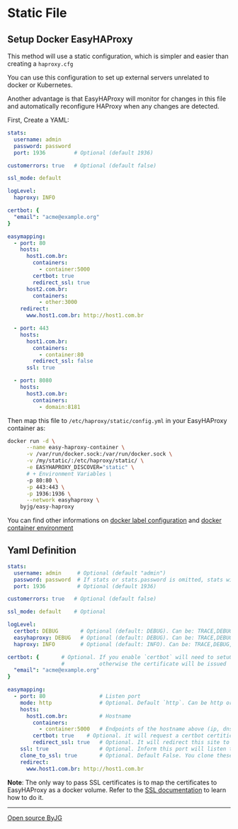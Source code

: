 # Static File

## Setup Docker EasyHAProxy

This method will use a static configuration, which is simpler and easier than creating a `haproxy.cfg`

You can use this configuration to set up external servers unrelated to docker or Kubernetes.

Another advantage is that EasyHAProxy will monitor for changes in this file and automatically reconfigure HAProxy when any changes are detected.

First, Create a YAML:

```yaml
stats:
  username: admin
  password: password
  port: 1936         # Optional (default 1936)

customerrors: true   # Optional (default false)

ssl_mode: default

logLevel:
  haproxy: INFO

certbot: {
  "email": "acme@example.org"
}

easymapping:
  - port: 80
    hosts:
      host1.com.br: 
        containers:
          - container:5000
        certbot: true
        redirect_ssl: true
      host2.com.br: 
        containers:
          - other:3000
    redirect:
      www.host1.com.br: http://host1.com.br

  - port: 443
    hosts:
      host1.com.br: 
        containers:
          - container:80
        redirect_ssl: false
      ssl: true

  - port: 8080
    hosts:
      host3.com.br: 
        containers: 
          - domain:8181
```

Then map this file to `/etc/haproxy/static/config.yml` in your EasyHAProxy container as:

```bash
docker run -d \
      --name easy-haproxy-container \
      -v /var/run/docker.sock:/var/run/docker.sock \
      -v /my/static/:/etc/haproxy/static/ \
      -e EASYHAPROXY_DISCOVER="static" \
      # + Environment Variables \
      -p 80:80 \
      -p 443:443 \
      -p 1936:1936 \
      --network easyhaproxy \
    byjg/easy-haproxy
```

You can find other informations on [docker label configuration](container-labels.md) and [docker container environment](docker-environment.md)

## Yaml Definition

```yaml
stats:
  username: admin     # Optional (default "admin")
  password: password  # If stats or stats.password is omitted, stats will be public with no password
  port: 1936          # Optional (default 1936)

customerrors: true   # Optional (default false)

ssl_mode: default    # Optional

logLevel:
  certbot: DEBUG       # Optional (default: DEBUG). Can be: TRACE,DEBUG,INFO,WARN,ERROR,FATAL
  easyhaproxy: DEBUG   # Optional (default: DEBUG). Can be: TRACE,DEBUG,INFO,WARN,ERROR,FATAL
  haproxy: INFO        # Optional (default: INFO). Can be: TRACE,DEBUG,INFO,WARN,ERROR,FATAL

certbot: {       # Optional. If you enable `certbot` will need to setu0p this, 
                 #           otherwise the certificate will be issued
  "email": "acme@example.org"
}

easymapping:
  - port: 80                 # Listen port
    mode: http               # Optional. Default `http`. Can be http or tcp
    hosts:
      host1.com.br:          # Hostname
        containers:
          - container:5000   # Endpoints of the hostname above (ip, dns, container, etc)
        certbot: true    # Optional. it will request a certbot certiticate
        redirect_ssl: true   # Optional. It will redirect this site to it SSL.
    ssl: true                # Optional. Inform this port will listen to SSL, instead of HTTP
    clone_to_ssl: true       # Optional. Default False. You clone these hosts to its equivalent SSL. 
    redirect:
      www.host1.com.br: http://host1.com.br
```

**Note**: The only way to pass SSL certificates is to map the certificates to EasyHAProxy as a docker volume. Refer to the [SSL documentation](ssl.md) to learn how to do it. 

----
[Open source ByJG](http://opensource.byjg.com)
